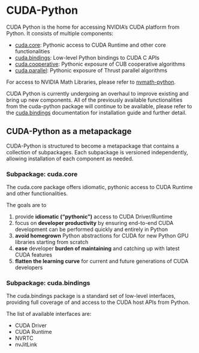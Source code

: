 # CUDA-Python

CUDA Python is the home for accessing NVIDIA’s CUDA platform from Python. It consists of multiple components:

* [cuda.core](https://nvidia.github.io/cuda-python/cuda-core/latest): Pythonic access to CUDA Runtime and other core functionalities
* [cuda.bindings](https://nvidia.github.io/cuda-python/cuda-bindings/latest): Low-level Python bindings to CUDA C APIs
* [cuda.cooperative](https://nvidia.github.io/cccl/cuda_cooperative/): Pythonic exposure of CUB cooperative algorithms
* [cuda.parallel](https://nvidia.github.io/cccl/cuda_parallel/): Pythonic exposure of Thrust parallel algorithms

For access to NVIDIA Math Libraries, please refer to [nvmath-python](https://docs.nvidia.com/cuda/nvmath-python/latest).

CUDA Python is currently undergoing an overhaul to improve existing and bring up new components. All of the previously available functionalities from the cuda-python package will continue to be available, please refer to the [cuda.bindings](https://nvidia.github.io/cuda-python/cuda-bindings/latest) documentation for installation guide and further detail.

## CUDA-Python as a metapackage

CUDA-Python is structured to become a metapackage that contains a collection of subpackages. Each subpackage is versioned independently, allowing installation of each component as needed.

### Subpackage: cuda.core

The cuda.core package offers idiomatic, pythonic access to CUDA Runtime and other functionalities.

The goals are to

1. provide **idiomatic (“pythonic”)** access to CUDA Driver/Runtime
2. focus on **developer productivity** by ensuring end-to-end CUDA development can be performed quickly and entirely in Python
3. **avoid homegrown** Python abstractions for CUDA for new Python GPU libraries starting from scratch
4. **ease** developer **burden of maintaining** and catching up with latest CUDA features
5. **flatten the learning curve** for current and future generations of CUDA developers

### Subpackage: cuda.bindings

The cuda.bindings package is a standard set of low-level interfaces, providing full coverage of and access to the CUDA host APIs from Python.

The list of available interfaces are:

* CUDA Driver
* CUDA Runtime
* NVRTC
* nvJitLink
